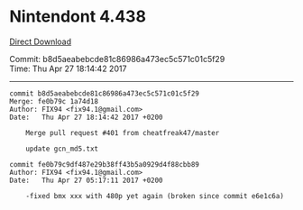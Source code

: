 # Nintendont 4.438
[Direct Download](./Nintendont.zip)

Commit: b8d5aeabebcde81c86986a473ec5c571c01c5f29  
Time: Thu Apr 27 18:14:42 2017   

-----

```
commit b8d5aeabebcde81c86986a473ec5c571c01c5f29
Merge: fe0b79c 1a74d18
Author: FIX94 <fix94.1@gmail.com>
Date:   Thu Apr 27 18:14:42 2017 +0200

    Merge pull request #401 from cheatfreak47/master
    
    update gcn_md5.txt
```

```
commit fe0b79c9df487e29b38ff43b5a0929d4f88cbb89
Author: FIX94 <fix94.1@gmail.com>
Date:   Thu Apr 27 05:17:11 2017 +0200

    -fixed bmx xxx with 480p yet again (broken since commit e6e1c6a)
```
